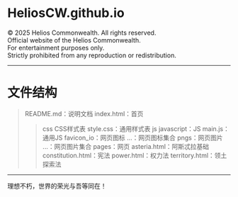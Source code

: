 # HeliosCW.github.io
© 2025 Helios Commonwealth. All rights reserved. <br>
Official website of the Helios Commonwealth. <br>
For entertainment purposes only. <br>
Strictly prohibited from any reproduction or redistribution. <br>

----
# 文件结构<br>
>README.md：说明文档
>index.html：首页
>>css CSS样式表
>>style.css：通用样式表
>>js javascript：JS
>>main.js：通用JS
>>favicon_io：网页图标
>>...：网页图标集合
>>pngs：网页图片
>>...：网页图片集合
>>pages：网页
>>asteria.html：阿斯忒拉基础
>>constitution.html：宪法
>>power.html：权力法
>>territory.html：领土探索法

----
理想不朽，世界的荣光与吾等同在！
